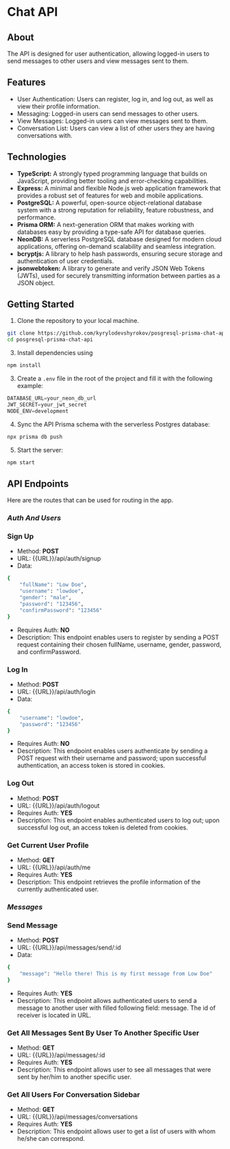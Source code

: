 # Chat API

## About 

The API is designed for user authentication, allowing logged-in users to send messages to other users and view messages sent to them.

## Features

- User Authentication: Users can register, log in, and log out, as well as view their profile information.
- Messaging: Logged-in users can send messages to other users.
- View Messages: Logged-in users can view messages sent to them.
- Conversation List: Users can view a list of other users they are having conversations with.

## Technologies

- **TypeScript:** A strongly typed programming language that builds on JavaScript, providing better tooling and error-checking capabilities.
- **Express:** A minimal and flexible Node.js web application framework that provides a robust set of features for web and mobile applications.
- **PostgreSQL:** A powerful, open-source object-relational database system with a strong reputation for reliability, feature robustness, and performance.
- **Prisma ORM:** A next-generation ORM that makes working with databases easy by providing a type-safe API for database queries.
- **NeonDB:** A serverless PostgreSQL database designed for modern cloud applications, offering on-demand scalability and seamless integration.
- **bcryptjs:** A library to help hash passwords, ensuring secure storage and authentication of user credentials.
- **jsonwebtoken:** A library to generate and verify JSON Web Tokens (JWTs), used for securely transmitting information between parties as a JSON object.

## Getting Started

1. Clone the repository to your local machine.

```sh
git clone https://github.com/kyrylodevshyrokov/posgresql-prisma-chat-api.git
cd posgresql-prisma-chat-api
```

3. Install dependencies using

```javascript
npm install
```

3. Create a `.env` file in the root of the project and fill it with the following example:

```javascript
DATABASE_URL=your_neon_db_url
JWT_SECRET=your_jwt_secret
NODE_ENV=development
```

4. Sync the API Prisma schema with the serverless Postgres database:

```javascript
npx prisma db push
```

5. Start the server:

```javascript
npm start
```

## API Endpoints

Here are the routes that can be used for routing in the app.

### _Auth And Users_

### Sign Up

- Method: **POST**
- URL: {{URL}}/api/auth/signup
- Data:
```bash
{
    "fullName": "Low Doe",
    "username": "lowdoe",
    "gender": "male",
    "password": "123456",
    "confirmPassword": "123456"
}
```
- Requires Auth: **NO**
- Description: This endpoint enables users to register by sending a POST request containing their chosen fullName, username, gender, password, and confirmPassword.

### Log In

- Method: **POST**
- URL: {{URL}}/api/auth/login
- Data:
```bash
{
    "username": "lowdoe",
    "password": "123456"
}
```
- Requires Auth: **NO**
- Description: This endpoint enables users authenticate by sending a POST request with their username and password; upon successful authentication, an access token is stored in cookies.

### Log Out

- Method: **POST**
- URL: {{URL}}/api/auth/logout
- Requires Auth: **YES**
- Description: This endpoint enables authenticated users to log out; upon successful log out, an access token is deleted from cookies.

### Get Current User Profile

- Method: **GET**
- URL: {{URL}}/api/auth/me
- Requires Auth: **YES**
- Description: This endpoint retrieves the profile information of the currently authenticated user. 


###  _Messages_

### Send Message

- Method: **POST**
- URL: {{URL}}/api/messages/send/:id
- Data:
```bash
{
    "message": "Hello there! This is my first message from Low Doe"
}
```
- Requires Auth: **YES**
- Description: This endpoint allows authenticated users to send a message to another user with filled following field: message. The id of receiver is located in URL.

### Get All Messages Sent By User To Another Specific User

- Method: **GET**
- URL: {{URL}}/api/messages/:id
- Requires Auth: **YES**
- Description: This endpoint allows user to see all messages that were sent by her/him to another specific user.

### Get All Users For Conversation Sidebar

- Method: **GET**
- URL: {{URL}}/api/messages/conversations
- Requires Auth: **YES**
- Description: This endpoint allows user to get a list of users with whom he/she can correspond.

